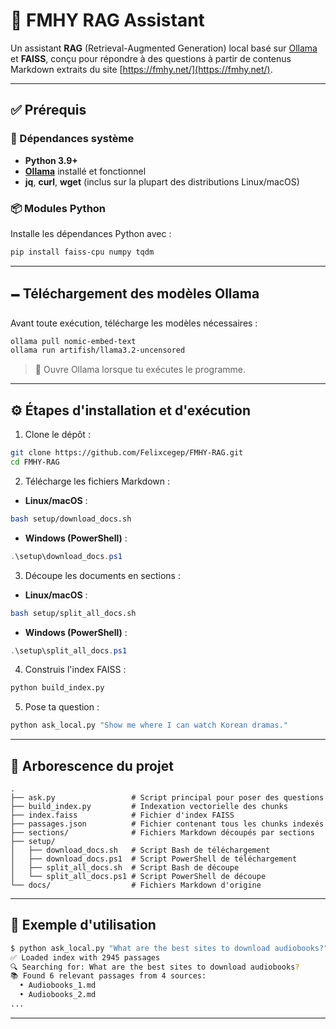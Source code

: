 # 🧠 FMHY RAG Assistant

Un assistant **RAG** (Retrieval-Augmented Generation) local basé sur [Ollama](https://ollama.com/) et **FAISS**, conçu pour répondre à des questions à partir de contenus Markdown extraits du site [https://fmhy.net/](https://fmhy.net/).

---

## ✅ Prérequis

### 🧩 Dépendances système

* **Python 3.9+**
* **[Ollama](https://ollama.com/download)** installé et fonctionnel
* **jq**, **curl**, **wget** (inclus sur la plupart des distributions Linux/macOS)

### 📦 Modules Python

Installe les dépendances Python avec :

```bash
pip install faiss-cpu numpy tqdm
```

---

## 🗕️ Téléchargement des modèles Ollama

Avant toute exécution, télécharge les modèles nécessaires :

```bash
ollama pull nomic-embed-text
ollama run artifish/llama3.2-uncensored
```

> 🚪 Ouvre Ollama lorsque tu exécutes le programme.

---

## ⚙️ Étapes d'installation et d'exécution

1. Clone le dépôt :

```bash
git clone https://github.com/Felixcegep/FMHY-RAG.git
cd FMHY-RAG
```

2. Télécharge les fichiers Markdown :

* **Linux/macOS** :

```bash
bash setup/download_docs.sh
```

* **Windows (PowerShell)** :

```powershell
.\setup\download_docs.ps1
```

3. Découpe les documents en sections :

* **Linux/macOS** :

```bash
bash setup/split_all_docs.sh
```

* **Windows (PowerShell)** :

```powershell
.\setup\split_all_docs.ps1
```

4. Construis l'index FAISS :

```bash
python build_index.py
```

5. Pose ta question :

```bash
python ask_local.py "Show me where I can watch Korean dramas."
```

---

## 📁 Arborescence du projet

```
.
├── ask.py                 # Script principal pour poser des questions
├── build_index.py         # Indexation vectorielle des chunks
├── index.faiss            # Fichier d'index FAISS
├── passages.json          # Fichier contenant tous les chunks indexés
├── sections/              # Fichiers Markdown découpés par sections
├── setup/
│   ├── download_docs.sh   # Script Bash de téléchargement
│   ├── download_docs.ps1  # Script PowerShell de téléchargement
│   ├── split_all_docs.sh  # Script Bash de découpe
│   └── split_all_docs.ps1 # Script PowerShell de découpe
└── docs/                  # Fichiers Markdown d'origine
```

---

## 💬 Exemple d'utilisation

```bash
$ python ask_local.py "What are the best sites to download audiobooks?"
✅ Loaded index with 2945 passages
🔍 Searching for: What are the best sites to download audiobooks?
📚 Found 6 relevant passages from 4 sources:
  • Audiobooks_1.md
  • Audiobooks_2.md
...
```

---
